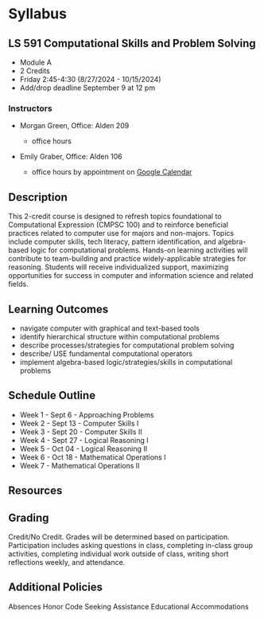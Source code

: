 # Syllabus

## LS 591 Computational Skills and Problem Solving

- Module A
- 2 Credits
- Friday 2:45-4:30 (8/27/2024 - 10/15/2024)
- Add/drop deadline September 9 at 12 pm

### Instructors

- Morgan Green, Office: Alden 209
  - office hours

- Emily Graber, Office: Alden 106
  - office hours by appointment on [Google Calendar](https://calendar.app.google/MYV4AVsQG2fUM9Ja7)


## Description

This 2-credit course is designed to refresh topics foundational
to Computational Expression (CMPSC 100) and to reinforce
beneficial practices related to computer use for majors and
non-majors. Topics include computer skills, tech literacy, pattern
identification, and algebra-based logic for computational problems.
Hands-on learning activities will contribute to team-building and
practice widely-applicable strategies for reasoning. Students will
receive individualized support, maximizing opportunities for success
in computer and information science and related fields. 

## Learning Outcomes

- navigate computer with graphical and text-based tools
- identify hierarchical structure within computational problems
- describe processes/strategies for computational problem solving
- describe/ USE fundamental computational operators
- implement algebra-based logic/strategies/skills in computational problems

## Schedule Outline

- Week 1 - Sept 6 - Approaching Problems
- Week 2 - Sept 13 - Computer Skills I
- Week 3 - Sept 20 - Computer Skills II
- Week 4 - Sept 27 - Logical Reasoning I
- Week 5 - Oct 04 - Logical Reasoning II
- Week 6 - Oct 18 - Mathematical Operations I
- Week 7 - Mathematical Operations II

## Resources

## Grading

Credit/No Credit. Grades will be determined based on participation. Participation
includes asking questions in class, completing in-class group activities, completing
individual work outside of class, writing short reflections weekly, and attendance.

## Additional Policies

Absences
Honor Code
Seeking Assistance
Educational Accommodations


